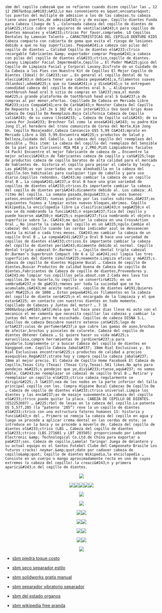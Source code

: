 
```
sbm del cepillo cabezaA que se refieren cuando dicen cepillar las … 12 12 2007&nbsp;&#0183;&#32;Lo mas conveniente es &quot;encuatar&quot; los puertos del multiple de admision a los de las cabezas.tu cabeza tiene unos puertos,de admisi&#243;n y de escape. Cepillo dientes Funda para Cabeza (Juego de 5 … Coloreada cabeza del cepillo de dientes de pl&#225;stico cubre con agujeros de ventilaci&#243;n para cepillos de dientes manuales y el&#233;ctricas Por favor,compruebe. LO Cepillos Dentales by Lamosan Talento … CARACTERISTICAS DEL CEPILLO DENTURE KIDS Cabeza compacta con cubierta de goma que evita el riesgo de lesiones debido a que no hay superficies. Peque&#241;a cabeza con pilas del cepillo de dientes … Calidad Cepillo de dientes el&#233;ctrico recargable fabricantes &amp; exportador comprar Peque&#241;a cabeza con pilas del cepillo de dientes el&#233;ctrico,cepillo de dientes. Lavany Limpiador Facial Impermeable,Cepillo … El Poder M&#225;gico del Cepillo de Limpieza Facial y Corporal Lavany.Disfrute de un Cuidado de la Cabeza a los Pies con Nuestro Kit de Cepillos El Mejor Cepillo de Dientes (Ideal) Dr.C&#233;sar … En general el cepillo dental de tu elecci&#243;n debiera tener una cabeza peque&#241;a,filamentos suaves (blandos),adem&#225;s que su tama&#241;o y dise&#241;o te entreguen comodidad cabeza del cepillo de dientes oral b. … AliExpress toothbrush head oral b sitio de compras en l&#237;nea,el mundo m&#225;s grande plataforma de toothbrush head oral b Gu&#237;a de compras al por menor,ofertas. Cepillado De Cabeza en Mercado Libre M&#233;xico Compa&#241;ero De Carb&#243;n Monster Cabeza Del Cepillo De Repuesto $ 1,147.3x $ 382 45 sin inter&#233;s Oxo Good Grips Aseo Cabeza De Cepillo De Reemplazo.Baja California Cabeza de Cepillo sali&#243; de su cueva (Jos&#233; … Cabeza de Cepillo sali&#243; de su cueva Por Jos&#233; Brechner Tal como le ense&#241;&#243; su padre Kim Jong Il,el heredero del trono comunista de Corea del Norte,Kim Jong Un. Cepillo Masajeador,Cabeza Cansancio U$S 5,99 C&#243;mpralo en Mercado Libre a U$S 5,99.Encuentra m&#225;s productos de Salud y Belleza,Cuidado del Cabello. La cabeza del cepillo del reemplazo del Sensible … This item: La cabeza del cepillo del reemplazo del Sensible de la piel para Clarisonic MIA MIA y 2,PRO,PLUS Limpiadores faciales (4 Pack) Encuentre el mejor fabricante de cabeza de … Encuentre la mejor selecci&#243;n de fabricantes cabeza de cepillo y cat&#225;logo de productos cabeza de cepillo baratos de alta calidad para el mercado de hablantes de. historia el cepillo para peinar el cabelo by leidy … Las p&#250;as van insertadas en una almohadilla en la cabeza del cepillo.Son habituales para cualquier tipo de cabello y para uso diario.Cepillos redondos. C&#243;mo cambiar la cabeza de un cepillo Oral B … La compa&#241;&#237;a Oral B hace una gran variedad de cepillos de dientes el&#233;ctricos.Es importante cambiar la cabeza del cepillo de dientes peri&#243;dicamente debido al. Los cabeza:.Al ritmo del cepillo. La semana pasada,despu&#233;s de unos buenos pateos,encontr&#233; nuevas piedras por las cuales subirnos,d&#237;as siguientes fuimos a limpiar estos nuevos bloques,abrimos. Cepillo Wikipedia,la enciclopedia libre La clasificaci&#243;n seg&#250;n el uso se da nombrando la funci&#243;n espec&#237;fica del cepillo y puede hacerse a&#250;n m&#225;s espec&#237;fica nombrando el objeto o superficie sobre la. C&#243;mo quitar la cabeza en una CrossAction Oral … No inserte la cabeza del cepillo en un &#225;ngulo.Cambie el cabezal del cepillo cuando las cerdas indicador azul se desvanecen hasta la mitad o cada tres meses. C&#243;mo cambiar la cabeza de un cepillo Oral B … La compa&#241;&#237;a Oral B hace una variedad de cepillos de dientes el&#233;ctricos.Es importante cambiar la cabeza del cepillo de dientes peri&#243;dicamente debido al normal. Cepillo dental triple cabezal Dr.Barman’s … Cepillo dental triple cabezal Dr.Barman’s Superbrush Compact (de 6 a 12 a&#241;os) limpia las tres superficies del diente simult&#225;neamente.Limpiza eficaz y m&#225;s. Cabeza de cepillo de dientes Higiene Bucal … Cabeza de cepillo de dientes,Buscar Productos de calidad buena de Cabeza de cepillo de dientes,Fabricantes de Cabeza de cepillo de dientes,Proveedores y. C&#243;mo limpiar tus cepilllos pelo.about.com 2.Cada mes lava tus cepillos.De no hacerlo,tu cepillo se convertir&#225; en un sembrad&#237;o de g&#233;rmenes por toda la suciedad que se ha acumulado,c&#243;mo aceite natural. cepillo de dientes &#191;Quieres uno? M&#225;s de 1000 … Estos peque&#241;os filamentos en la cabeza del cepillo de diente ser&#225;n el encargado de la limpieza y el que estar&#225; en contacto con nuestros dientes en todo momento. Cepillado de Cabezas y Juntas del motor? … 7 16 2008&nbsp;&#0183;&#32;Hola que tal hace unos dias lleve mi auto con el mecanico el me comenta que necesita cepillar las cabezas y cambiar la juntas del motor,pero he escuchado. Cepillos de cabeza DISNA S.L. Cepillos de cabeza Descubre nuestro extenso cat&#225;logo de art&#237;culos de perfumer&#237;a que cubre las gamas de aseo,brochas de afeitar,brochas y pinceles de colorete. Cabeza del cepillo de dientes Obtener Cabeza … Si quiere hacer su vida m&#225;s maravillosa,compre herramientas de jardiner&#237;a para ayudarle.Simplemente ir a buscar Cabeza del cepillo de dientes en banggood.com. Cepillo Cabeza Jabal&#237; 18mm Rial Exclusivas y. En Rial Exclusivas encontrar&#225;s productos de calidad a precios asequibles.Reg&#237;strate hoy y compra cepillo cabeza jabal&#237; 18mm al mejor precio. El Cabeza de Cepillo Home Facebook El Cabeza de Cepillo,Texas City (Texas) (Texas City,Texas).561 likes.No apto para pendejos m&#225;s pendejos que yo,divi&#233;rtanse,aqu&#237; no somos doble. C&#243;mo reemplazar un cabezal de cepillo Oral B … Retirar y reemplazar un cepillo el&#233;ctrico cabeza regularmente se dirigir&#225;.5 l&#237;nea de los nodos en la parte inferior del tallo principal cepillo con los. Compra Higiene Bucal Cabezas De Cepillo De … Cabeza de cepillo de dientes el&#233;ctrica universal.Limpie los dientes y las enc&#237;as de masaje suavemente.La cabeza del cepillo el&#233;ctrico puede quitar la placa. CABEZA DE CEPILLO DE DIENTES.(ES2252607) … &#225;rbol de levas en la cabeza del cepillo.La patente US 5,577,285 (la “patente ’285”) reve la un cepillo de dientes el&#233;ctrico con una estructura fatores humanos 13: historia y funci&#243;n del … Primero se remoja la cabeza del cepillo en agua y luego se procede a aplicar crema dental en las cerdas de este; se introduce en la boca y se procede a moverlo de. Cabeza del cepillo de dientes el&#233;ctrico (LBS … Cabeza del cepillo de dientes el&#233;ctrico (LBS 271601 y LBT 203505) proporcionado por Lebond Electronic &amp; Technological Co.Ltd.de China para exportar a pa&#237;ses. Cabeza de cepillo,Lamela! Taringa! Juega de delantero y su actual equipo es el Santos Futebol Clube del Campeonato Brasile Los futuros cracks! neymar.&amp;quot;date por cadaver cabeza de cepillo&amp;quot; Cepillo de dientes Wikipedia,la enciclopedia … Consiste en un cuerpo o mango aproximadamente recto en uno de cuyos extremos (o cabeza del cepillo).la creaci&#243;n y primera aparici&#243;n del cepillo de dientes. 
```

<div align="center">

<a href="https://es-crusher.shibang-china.com/github&k=sbm+del+cepillo+cabeza"><img src="https://static.shibang-china.com/es/crusher/logo.jpg"></a>

<a href="https://es-crusher.shibang-china.com/github&k=sbm+del+cepillo+cabeza"><img src="https://static.shibang-china.com/es/crusher/index.jpg"></a><a href="https://es-crusher.shibang-china.com/material.htmlgithub&k=sbm+del+cepillo+cabeza"><img src="https://static.shibang-china.com/es/crusher/material.jpg"></a><a href="https://es-crusher.shibang-china.com/application.htmlgithub&k=sbm+del+cepillo+cabeza"><img src="https://static.shibang-china.com/es/crusher/application.jpg"></a><a href="https://es-crusher.shibang-china.com/aboutus.htmlgithub&k=sbm+del+cepillo+cabeza"><img src="https://static.shibang-china.com/es/crusher/aboutus.jpg"></a><a href="https://es-crusher.shibang-china.com/contact.htmlgithub&k=sbm+del+cepillo+cabeza"><img src="https://static.shibang-china.com/es/crusher/contact.jpg"></a>

<a href="https://es-crusher.shibang-china.com/github&k=sbm+del+cepillo+cabeza"><img src="https://static.shibang-china.com/es/crusher/banner.jpg"></a>

<a href="https://swt.shibang-china.com/github&k=sbm+del+cepillo+cabeza"><img src="https://static.shibang-china.com/es/crusher/text.jpg"></a>

<a href="https://swt.shibang-china.com/github&k=sbm+del+cepillo+cabeza"><img src="https://static.shibang-china.com/es/crusher/chat.jpg"></a><a href="https://es-crusher.shibang-china.com/contact.htmlgithub&k=sbm+del+cepillo+cabeza"><img src="https://static.shibang-china.com/es/crusher/message.jpg"></a>

<a href="https://es-crusher.shibang-china.com/products/pe.htmlgithub&k=sbm+del+cepillo+cabeza"><img src="https://static.shibang-china.com/es/crusher/pe.jpg"></a><a href="https://es-crusher.shibang-china.com/products/pf.htmlgithub&k=sbm+del+cepillo+cabeza"><img src="https://static.shibang-china.com/es/crusher/pf.jpg"></a>

<a href="https://es-crusher.shibang-china.com/products/hpt.htmlgithub&k=sbm+del+cepillo+cabeza"><img src="https://static.shibang-china.com/es/crusher/hpt.jpg"></a><a href="https://es-crusher.shibang-china.com/products/vsi.htmlgithub&k=sbm+del+cepillo+cabeza"><img src="https://static.shibang-china.com/es/crusher/vsi.jpg"></a>

<a href="https://es-crusher.shibang-china.com/products/klv.htmlgithub&k=sbm+del+cepillo+cabeza"><img src="https://static.shibang-china.com/es/crusher/klv.jpg"></a><a href="https://es-crusher.shibang-china.com/products/portable.htmlgithub&k=sbm+del+cepillo+cabeza"><img src="https://static.shibang-china.com/es/crusher/portable.jpg"></a>

<a href="https://swt.shibang-china.com/github&k=sbm+del+cepillo+cabeza"><img src="https://static.shibang-china.com/es/crusher/case.jpg"></a>

</div>


* [sbm piedra toque costo](sbm%20piedra%20toque%20costo.md)

* [sbm seco separador estilo](sbm%20seco%20separador%20estilo.md)

* [sbm solidworks gratis manual](sbm%20solidworks%20gratis%20manual.md)

* [sbm separador vibratorio separador](sbm%20separador%20vibratorio%20separador.md)

* [sbm del estado organos](sbm%20del%20estado%20organos.md)

* [sbm wikipedia free aranda](sbm%20wikipedia%20free%20aranda.md)